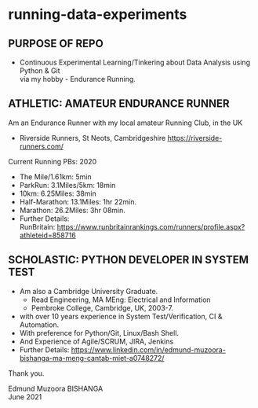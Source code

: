 # running-data-experiments
## PURPOSE OF REPO
* Continuous Experimental Learning/Tinkering about Data Analysis using Python & Git<br/> 
  via my hobby - Endurance Running.

## ATHLETIC: AMATEUR ENDURANCE RUNNER
Am an Endurance Runner with my local amateur Running Club, in the UK
* Riverside Runners, St Neots, Cambridgeshire
  https://riverside-runners.com/

Current Running PBs: 2020
* The Mile/1.61km:             5min
* ParkRun: 3.1Miles/5km:      18min
* 10km: 6.25Miles:            38min
* Half-Marathon: 13.1Miles:   1hr 22min.
* Marathon: 26.2Miles:        3hr 08min.
* Further Details:<br/>
  RunBritain: https://www.runbritainrankings.com/runners/profile.aspx?athleteid=858716

## SCHOLASTIC: PYTHON DEVELOPER IN SYSTEM TEST
* Am also a Cambridge University Graduate.
  * Read Engineering, MA MEng: Electrical and Information
  * Pembroke College, Cambridge, UK, 2003-7.
* with over 10 years experience in System Test/Verification, CI & Automation.
* With preference for Python/Git, Linux/Bash Shell.
* And Experience of Agile/SCRUM, JIRA, Jenkins
* Further Details: https://www.linkedin.com/in/edmund-muzoora-bishanga-ma-meng-cantab-miet-a0748272/

Thank you.

Edmund Muzoora BISHANGA<br/>
June 2021

